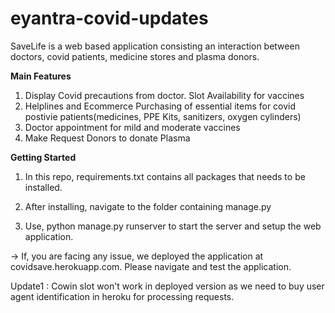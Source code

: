 # eyantra-covid-updates

SaveLife is a web based application consisting an interaction between doctors, covid patients, medicine stores and plasma donors.

**Main Features**

1. Display Covid precautions from doctor. Slot Availability for vaccines
2. Helplines and Ecommerce Purchasing of essential items for covid postivie patients(medicines, PPE Kits, sanitizers, oxygen cylinders)
3. Doctor appointment for mild and moderate vaccines
4. Make Request Donors to donate Plasma

**Getting Started**

1. In this repo, requirements.txt contains all packages that needs to be installed.

2. After installing, navigate to the folder containing manage.py

3. Use, python manage.py runserver to start the server and setup the web application.

-> If, you are facing any issue, we deployed the application at covidsave.herokuapp.com. Please navigate and test the application.

Update1 : Cowin slot won't work  in deployed version as we need to buy user agent identification in heroku for processing requests.
